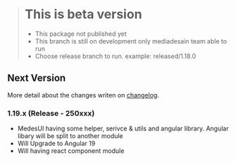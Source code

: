 > # This is beta version
> - This package not published yet
> - This branch is still on development only mediadesain team able to run
> - Choose release branch to run. example: released/1.18.0

## Next Version
More detail about the changes writen on [changelog](https://github.com/mediadesain/medes-ui-boilerplate/blob/main/CHANGELOG.md).
### 1.19.x (Release - 250xxx)
- MedesUI having some helper, serivce & utils and angular library. Angular libary will be split to another module
- Will Upgrade to Angular 19
- Will having react component module 